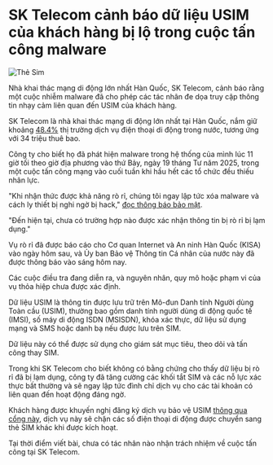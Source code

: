 # SK Telecom cảnh báo dữ liệu USIM của khách hàng bị lộ trong cuộc tấn công malware

![Thẻ Sim](https://www.bleepstatic.com/content/hl-images/2023/02/01/sim-card-mobile-device.jpg)

Nhà khai thác mạng di động lớn nhất Hàn Quốc, SK Telecom, cảnh báo rằng một cuộc nhiễm malware đã cho phép các tác nhân đe dọa truy cập thông tin nhạy cảm liên quan đến USIM của khách hàng.

SK Telecom là nhà khai thác mạng di động lớn nhất tại Hàn Quốc, nắm giữ khoảng [48.4%](https://www.sktelecom.com/en/press/press%5Fdetail.do?idx=1598) thị trường dịch vụ điện thoại di động trong nước, tương ứng với 34 triệu thuê bao.

Công ty cho biết họ đã phát hiện malware trong hệ thống của mình lúc 11 giờ tối theo giờ địa phương vào thứ Bảy, ngày 19 tháng Tư năm 2025, trong một cuộc tấn công mạng vào cuối tuần khi hầu hết các tổ chức đều thiếu nhân lực.

"Khi nhận thức được khả năng rò rỉ, chúng tôi ngay lập tức xóa malware và cách ly thiết bị nghi ngờ bị hack," [đọc thông báo bảo mật](https://news.sktelecom.com/211423).

"Đến hiện tại, chưa có trường hợp nào được xác nhận thông tin bị rò rỉ bị lạm dụng."

Vụ rò rỉ đã được báo cáo cho Cơ quan Internet và An ninh Hàn Quốc (KISA) vào ngày hôm sau, và Ủy ban Bảo vệ Thông tin Cá nhân của nước này đã được thông báo vào sáng hôm nay.

Các cuộc điều tra đang diễn ra, và nguyên nhân, quy mô hoặc phạm vi của vụ thỏa hiệp chưa được xác định.

Dữ liệu USIM là thông tin được lưu trữ trên Mô-đun Danh tính Người dùng Toàn cầu (USIM), thường bao gồm danh tính người dùng di động quốc tế (IMSI), số máy di động ISDN (MSISDN), khóa xác thực, dữ liệu sử dụng mạng và SMS hoặc danh bạ nếu được lưu trên SIM.

Dữ liệu này có thể được sử dụng cho giám sát mục tiêu, theo dõi và tấn công thay SIM.

Trong khi SK Telecom cho biết không có bằng chứng cho thấy dữ liệu bị rò rỉ đã bị lạm dụng, công ty đã tăng cường các khối tắt SIM và các nỗ lực xác thực bất thường và sẽ ngay lập tức đình chỉ dịch vụ cho các tài khoản có liên quan đến hoạt động đáng ngờ.

Khách hàng được khuyến nghị đăng ký dịch vụ bảo vệ USIM [thông qua cổng này](http://skt.sh/nUO7D), dịch vụ này sẽ chặn các số điện thoại di động được chuyển sang thẻ SIM khác khi được kích hoạt.

Tại thời điểm viết bài, chưa có tác nhân nào nhận trách nhiệm về cuộc tấn công tại SK Telecom.